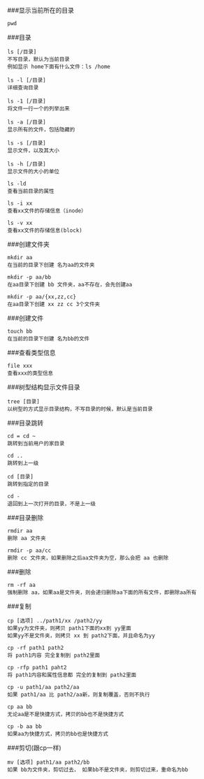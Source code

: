 ###显示当前所在的目录
```
pwd
```

###目录
```
ls [/目录]
不写目录，默认为当前目录
例如显示 home下面有什么文件：ls /home

ls -l [/目录]
详细查询目录

ls -1 [/目录]
将文件一行一个的列举出来

ls -a [/目录]
显示所有的文件，包括隐藏的

ls -s [/目录]
显示文件，以及其大小

ls -h [/目录]
显示文件的大小的单位

ls -ld
查看当前目录的属性

ls -i xx
查看xx文件的存储信息（inode）

ls -v xx
查看xx文件的存储信息(block)

```

###创建文件夹
```
mkdir aa
在当前的目录下创建 名为aa的文件夹

mkdir -p aa/bb
在aa目录下创建 bb 文件夹，aa不存在，会先创建aa

mkdir -p aa/{xx,zz,cc}
在aa目录下创建 xx zz cc 3个文件夹
```

###创建文件
```
touch bb
在当前的目录下创建 名为bb的文件
```

###查看类型信息
```
file xxx
查看xxx的类型信息
```

###树型结构显示文件目录
```
tree [目录]
以树型的方式显示目录结构，不写目录的时候，默认是当前目录
```

###目录跳转
```
cd = cd ~
跳转到当前用户的家目录

cd ..
跳转到上一级

cd [目录]
跳转到指定的目录

cd -
退回到上一次打开的目录，不是上一级
```

###目录删除
```
rmdir aa
删除 aa 文件夹

rmdir -p aa/cc
删除 cc 文件夹，如果删除之后aa文件夹为空，那么会把 aa 也删除
```

###删除
```
rm -rf aa
强制删除 aa，如果aa是文件夹，则会递归删除aa下面的所有文件，即删除aa所有
```

###复制
```
cp [选项] ../path1/xx /path2/yy
如果yy为文件夹，则拷贝 path1下面的xx到 yy里面
如果yy不是文件夹，则拷贝 xx 到 path2下面，并且命名为yy

cp -rf path1 path2
将 path1内容 完全复制到 path2里面

cp -rfp path1 paht2
将 path1内容和属性信息都 完全的复制到 path2里面

cp -u path1/aa path2/aa
如果 path1/aa 比 path2/aa新，则复制覆盖，否则不执行

cp aa bb
无论aa是不是快捷方式，拷贝的bb也不是快捷方式

cp -b aa bb
如果aa为快捷方式，拷贝的bb也是快捷方式
```

###剪切(跟cp一样)
```
mv [选项] path1/aa path2/bb
如果 bb为文件夹，剪切过去， 如果bb不是文件夹，则剪切过来，重命名为bb
```
